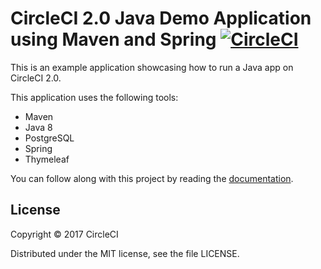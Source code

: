 # CircleCI 2.0 Java Demo Application using Maven and Spring [![CircleCI](https://circleci.com/gh/Sonbroly/circleci-demo-java-spring-master.svg?style=svg)](https://circleci.com/gh/Sonbroly/circleci-demo-java-spring-master)

This is an example application showcasing how to run a Java app on CircleCI 2.0.

This application uses the following tools: 

* Maven 
* Java 8 
* PostgreSQL 
* Spring 
* Thymeleaf

You can follow along with this project by reading the [documentation](https://circleci.com/docs/2.0/language-java/).

## License

Copyright © 2017 CircleCI

Distributed under the MIT license, see the file LICENSE.
